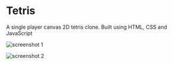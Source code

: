 # Tetris
A single player canvas 2D tetris clone. Built using HTML, CSS and JavaScript

![screenshot 1](https://user-images.githubusercontent.com/23068820/43217468-584a183e-905f-11e8-96d8-1ab09f8585ff.png)

![screenshot 2](https://user-images.githubusercontent.com/23068820/43280265-f7a091e6-912d-11e8-81e9-fdbd1b4b7e86.png)
